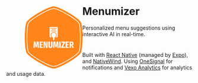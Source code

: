 <div align="left" style="margin: 50px">
  <img align="left" height="175" src="assets/menumizer_logo.png" alt="hubsky" style="float: left;"/>
</div>

# Menumizer
Personalized menu suggestions using interactive AI in real-time.
<div class="clear"></div>

#
Built with <a href="https://reactnative.dev/" target="_blank">React Native</a> (managed by <a href="https://expo.dev/" target="_blank">Expo</a>), and <a href="https://www.nativewind.dev/" target="_blank">NativeWind</a>. Using <a href="https://onesignal.com/" target="_blank">OneSignal</a> for notifications and <a href="https://vexo.co/" target="_blank">Vexo Analytics</a> for analytics and usage data.
#
